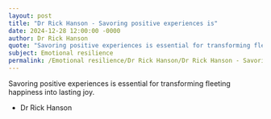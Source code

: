 ```yaml
---
layout: post
title: "Dr Rick Hanson - Savoring positive experiences is"
date: 2024-12-28 12:00:00 -0000
author: Dr Rick Hanson
quote: "Savoring positive experiences is essential for transforming fleeting happiness into lasting joy."
subject: Emotional resilience
permalink: /Emotional resilience/Dr Rick Hanson/Dr Rick Hanson - Savoring positive experiences is
---
```


Savoring positive experiences is essential for transforming fleeting happiness into lasting joy.

- Dr Rick Hanson
